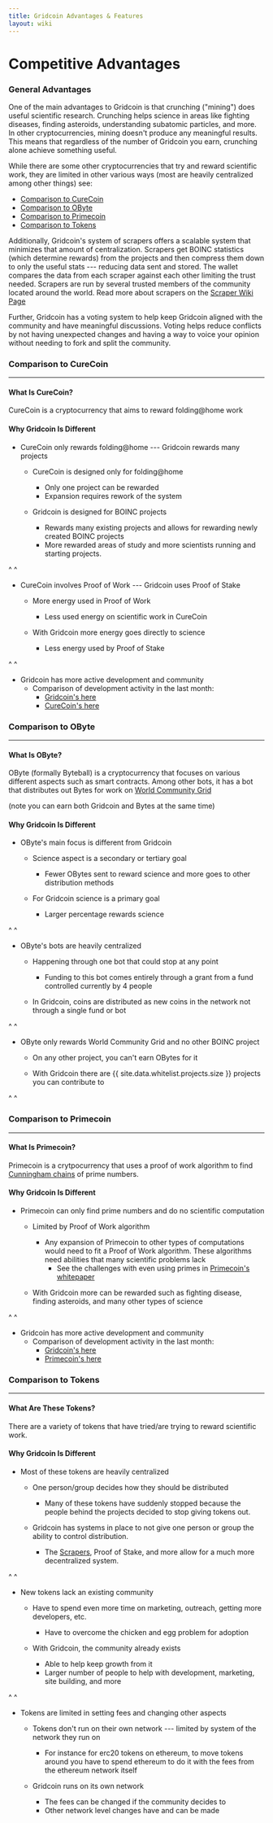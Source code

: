 ```yaml
---
title: Gridcoin Advantages & Features
layout: wiki
---
```



# Competitive Advantages 

### General Advantages

One of the main advantages to Gridcoin is that crunching ("mining")
does useful scientific research. Crunching helps science in areas like fighting 
diseases, finding asteroids, understanding subatomic particles, and more. In other
cryptocurrencies, mining doesn't produce any meaningful results. This means that 
regardless of the number of Gridcoin you earn, crunching alone achieve something 
useful.

While there are some other cryptocurrencies that try and reward scientific work,
they are limited in other various ways (most are heavily centralized among other 
things) see:
* [Comparison to CureCoin](#comparison-to-curecoin)
* [Comparison to OByte](#comparison-to-obyte)
* [Comparison to Primecoin](#comparison-to-primecoin)
* [Comparison to Tokens](#comparison-to-tokens)

Additionally, Gridcoin's system of scrapers offers a scalable system that 
minimizes that amount of centralization. Scrapers get BOINC statistics 
(which determine rewards) from the projects and then compress them down to only 
the useful stats --- reducing data sent and stored. The wallet compares the 
data from each scraper against each other limiting the trust needed. Scrapers are 
run by several trusted members of the community located around the world. 
Read more about scrapers on the [Scraper Wiki Page](Scraper "wikilink")

Further, Gridcoin has a voting system to help keep Gridcoin aligned with the
community and have meaningful discussions. Voting helps reduce conflicts by
not having unexpected changes and having a way to voice your opinion without 
needing to fork and split the community.


### Comparison to CureCoin
---
#### What Is CureCoin?
CureCoin is a cryptocurrency that aims to reward folding@home work


#### Why Gridcoin Is Different

* CureCoin only rewards folding@home --- Gridcoin rewards many projects   
    * CureCoin is designed only for folding@home
        * Only one project can be rewarded
        * Expansion requires rework of the system

    * Gridcoin is designed for BOINC projects
        * Rewards many existing projects and allows for rewarding newly created BOINC projects
        * More rewarded areas of study and more scientists running and starting projects. 

^
^

* CureCoin involves Proof of Work ---  Gridcoin uses Proof of Stake
    * More energy used in Proof of Work
        * Less used energy on scientific work in CureCoin
    
    * With Gridcoin more energy goes directly to science
        * Less energy used by Proof of Stake

^
^

* Gridcoin has more active development and community
    * Comparison of development activity in the last month:
        * [Gridcoin's here](https://github.com/gridcoin-community/Gridcoin-Research/pulse/monthly) 
        * [CureCoin's here](https://github.com/cygnusxi/CurecoinSource/pulse/monthly)
 

### Comparison to OByte 
---
#### What Is OByte?
OByte (formally Byteball) is a cryptocurrency that focuses on various different
aspects such as smart contracts. Among other bots, it has a bot that distributes out 
Bytes for work on [World Community Grid](https://www.worldcommunitygrid.org)
  
(note you can earn both Gridcoin and Bytes at the same time)


#### Why Gridcoin Is Different

* OByte's main focus is different from Gridcoin 
    * Science aspect is a secondary or tertiary goal
        * Fewer OBytes sent to reward science and more goes to other distribution methods
    
    * For Gridcoin science is a primary goal
        * Larger percentage rewards science 

^
^

* OByte's bots are heavily centralized 
    * Happening through one bot that could stop at any point
        * Funding to this bot comes entirely through a grant from a fund 
          controlled currently by 4 people

    * In Gridcoin, coins are distributed as new coins in the network not through a single fund or bot

^
^

* OByte only rewards World Community Grid and no other BOINC project
    * On any other project, you can't earn OBytes for it

    * With Gridcoin there are {{ site.data.whitelist.projects.size }} projects you can contribute to

^
^


### Comparison to Primecoin
---
#### What Is Primecoin?
Primecoin is a crytpocurrency that uses a proof of work algorithm to 
find [Cunningham chains](https://en.wikipedia.org/wiki/Cunningham_chain) of prime numbers.


#### Why Gridcoin Is Different
* Primecoin can only find prime numbers and do no scientific computation 
    * Limited by Proof of Work algorithm 
        * Any expansion of Primecoin to other types of computations would need
          to fit a Proof of Work algorithm. These algorithms need abilities that
          many scientific problems lack
            * See the challenges with even using primes in [Primecoin's whitepaper](https://primecoin.io/bin/primecoin-paper.pdf)

    * With Gridcoin more can be rewarded such as fighting disease, finding 
      asteroids, and many other types of science

^
^

*  Gridcoin has more active development and community
    * Comparison of development activity in the last month:
        * [Gridcoin's here](https://github.com/gridcoin-community/Gridcoin-Research/pulse/monthly) 
        * [Primecoin's here](https://github.com/primecoin/primecoin/pulse/monthly)

### Comparison to Tokens
---
#### What Are These Tokens?
There are a variety of tokens that have tried/are trying to reward scientific 
work. 

#### Why Gridcoin Is Different
* Most of these tokens are heavily centralized 
    * One person/group decides how they should be distributed
        * Many of these tokens have suddenly stopped because the people behind 
          the projects decided to stop giving tokens out.

    * Gridcoin has systems in place to not give one person or group the 
      ability to control distribution. 
        * The [Scrapers](scraper "wikilink"), Proof of Stake, and more allow for 
          a much more decentralized system.

^
^

* New tokens lack an existing community
    * Have to spend even more time on marketing, outreach, getting more 
    developers, etc.
        * Have to overcome the chicken and egg problem for adoption

    * With Gridcoin, the community already exists
        * Able to help keep growth from it
        * Larger number of people to help with development, marketing, 
          site building, and more
          

^
^

* Tokens are limited in setting fees and changing other aspects
    * Tokens don't run on their own network --- limited by system of the
    network they run on
        * For instance for erc20 tokens on ethereum, to move tokens around you have 
          to spend ethereum to do it with the fees from the ethereum network itself

    * Gridcoin runs on its own network 
        * The fees can be changed if the community decides to 
        * Other network level changes have and can be made